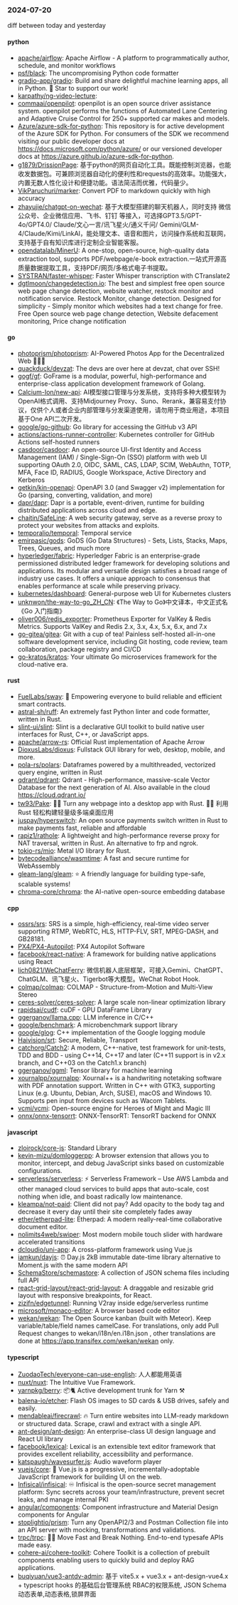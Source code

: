 ### 2024-07-20
diff between today and yesterday

#### python
* [apache/airflow](https://github.com/apache/airflow): Apache Airflow - A platform to programmatically author, schedule, and monitor workflows
* [psf/black](https://github.com/psf/black): The uncompromising Python code formatter
* [gradio-app/gradio](https://github.com/gradio-app/gradio): Build and share delightful machine learning apps, all in Python. 🌟 Star to support our work!
* [karpathy/ng-video-lecture](https://github.com/karpathy/ng-video-lecture): 
* [commaai/openpilot](https://github.com/commaai/openpilot): openpilot is an open source driver assistance system. openpilot performs the functions of Automated Lane Centering and Adaptive Cruise Control for 250+ supported car makes and models.
* [Azure/azure-sdk-for-python](https://github.com/Azure/azure-sdk-for-python): This repository is for active development of the Azure SDK for Python. For consumers of the SDK we recommend visiting our public developer docs at https://docs.microsoft.com/python/azure/ or our versioned developer docs at https://azure.github.io/azure-sdk-for-python.
* [g1879/DrissionPage](https://github.com/g1879/DrissionPage): 基于python的网页自动化工具。既能控制浏览器，也能收发数据包。可兼顾浏览器自动化的便利性和requests的高效率。功能强大，内置无数人性化设计和便捷功能。语法简洁而优雅，代码量少。
* [VikParuchuri/marker](https://github.com/VikParuchuri/marker): Convert PDF to markdown quickly with high accuracy
* [zhayujie/chatgpt-on-wechat](https://github.com/zhayujie/chatgpt-on-wechat): 基于大模型搭建的聊天机器人，同时支持 微信公众号、企业微信应用、飞书、钉钉 等接入，可选择GPT3.5/GPT-4o/GPT4.0/ Claude/文心一言/讯飞星火/通义千问/ Gemini/GLM-4/Claude/Kimi/LinkAI，能处理文本、语音和图片，访问操作系统和互联网，支持基于自有知识库进行定制企业智能客服。
* [opendatalab/MinerU](https://github.com/opendatalab/MinerU): A one-stop, open-source, high-quality data extraction tool, supports PDF/webpage/e-book extraction.一站式开源高质量数据提取工具，支持PDF/网页/多格式电子书提取。
* [SYSTRAN/faster-whisper](https://github.com/SYSTRAN/faster-whisper): Faster Whisper transcription with CTranslate2
* [dgtlmoon/changedetection.io](https://github.com/dgtlmoon/changedetection.io): The best and simplest free open source web page change detection, website watcher, restock monitor and notification service. Restock Monitor, change detection. Designed for simplicity - Simply monitor which websites had a text change for free. Free Open source web page change detection, Website defacement monitoring, Price change notification

#### go
* [photoprism/photoprism](https://github.com/photoprism/photoprism): AI-Powered Photos App for the Decentralized Web 🌈💎✨
* [quackduck/devzat](https://github.com/quackduck/devzat): The devs are over here at devzat, chat over SSH!
* [gogf/gf](https://github.com/gogf/gf): GoFrame is a modular, powerful, high-performance and enterprise-class application development framework of Golang.
* [Calcium-Ion/new-api](https://github.com/Calcium-Ion/new-api): AI模型接口管理与分发系统，支持将多种大模型转为OpenAI格式调用、支持Midjourney Proxy、Suno、Rerank，兼容易支付协议，仅供个人或者企业内部管理与分发渠道使用，请勿用于商业用途，本项目基于One API二次开发。
* [google/go-github](https://github.com/google/go-github): Go library for accessing the GitHub v3 API
* [actions/actions-runner-controller](https://github.com/actions/actions-runner-controller): Kubernetes controller for GitHub Actions self-hosted runners
* [casdoor/casdoor](https://github.com/casdoor/casdoor): An open-source UI-first Identity and Access Management (IAM) / Single-Sign-On (SSO) platform with web UI supporting OAuth 2.0, OIDC, SAML, CAS, LDAP, SCIM, WebAuthn, TOTP, MFA, Face ID, RADIUS, Google Workspace, Active Directory and Kerberos
* [getkin/kin-openapi](https://github.com/getkin/kin-openapi): OpenAPI 3.0 (and Swagger v2) implementation for Go (parsing, converting, validation, and more)
* [dapr/dapr](https://github.com/dapr/dapr): Dapr is a portable, event-driven, runtime for building distributed applications across cloud and edge.
* [chaitin/SafeLine](https://github.com/chaitin/SafeLine): A web security gateway, serve as a reverse proxy to protect your websites from attacks and exploits.
* [temporalio/temporal](https://github.com/temporalio/temporal): Temporal service
* [emirpasic/gods](https://github.com/emirpasic/gods): GoDS (Go Data Structures) - Sets, Lists, Stacks, Maps, Trees, Queues, and much more
* [hyperledger/fabric](https://github.com/hyperledger/fabric): Hyperledger Fabric is an enterprise-grade permissioned distributed ledger framework for developing solutions and applications. Its modular and versatile design satisfies a broad range of industry use cases. It offers a unique approach to consensus that enables performance at scale while preserving privacy.
* [kubernetes/dashboard](https://github.com/kubernetes/dashboard): General-purpose web UI for Kubernetes clusters
* [unknwon/the-way-to-go_ZH_CN](https://github.com/unknwon/the-way-to-go_ZH_CN): 《The Way to Go》中文译本，中文正式名《Go 入门指南》
* [oliver006/redis_exporter](https://github.com/oliver006/redis_exporter): Prometheus Exporter for ValKey & Redis Metrics. Supports ValKey and Redis 2.x, 3.x, 4.x, 5.x, 6.x, and 7.x
* [go-gitea/gitea](https://github.com/go-gitea/gitea): Git with a cup of tea! Painless self-hosted all-in-one software development service, including Git hosting, code review, team collaboration, package registry and CI/CD
* [go-kratos/kratos](https://github.com/go-kratos/kratos): Your ultimate Go microservices framework for the cloud-native era.

#### rust
* [FuelLabs/sway](https://github.com/FuelLabs/sway): 🌴 Empowering everyone to build reliable and efficient smart contracts.
* [astral-sh/ruff](https://github.com/astral-sh/ruff): An extremely fast Python linter and code formatter, written in Rust.
* [slint-ui/slint](https://github.com/slint-ui/slint): Slint is a declarative GUI toolkit to build native user interfaces for Rust, C++, or JavaScript apps.
* [apache/arrow-rs](https://github.com/apache/arrow-rs): Official Rust implementation of Apache Arrow
* [DioxusLabs/dioxus](https://github.com/DioxusLabs/dioxus): Fullstack GUI library for web, desktop, mobile, and more.
* [pola-rs/polars](https://github.com/pola-rs/polars): Dataframes powered by a multithreaded, vectorized query engine, written in Rust
* [qdrant/qdrant](https://github.com/qdrant/qdrant): Qdrant - High-performance, massive-scale Vector Database for the next generation of AI. Also available in the cloud https://cloud.qdrant.io/
* [tw93/Pake](https://github.com/tw93/Pake): 🤱🏻 Turn any webpage into a desktop app with Rust. 🤱🏻 利用 Rust 轻松构建轻量级多端桌面应用
* [juspay/hyperswitch](https://github.com/juspay/hyperswitch): An open source payments switch written in Rust to make payments fast, reliable and affordable
* [rapiz1/rathole](https://github.com/rapiz1/rathole): A lightweight and high-performance reverse proxy for NAT traversal, written in Rust. An alternative to frp and ngrok.
* [tokio-rs/mio](https://github.com/tokio-rs/mio): Metal I/O library for Rust.
* [bytecodealliance/wasmtime](https://github.com/bytecodealliance/wasmtime): A fast and secure runtime for WebAssembly
* [gleam-lang/gleam](https://github.com/gleam-lang/gleam): ⭐️ A friendly language for building type-safe, scalable systems!
* [chroma-core/chroma](https://github.com/chroma-core/chroma): the AI-native open-source embedding database

#### cpp
* [ossrs/srs](https://github.com/ossrs/srs): SRS is a simple, high-efficiency, real-time video server supporting RTMP, WebRTC, HLS, HTTP-FLV, SRT, MPEG-DASH, and GB28181.
* [PX4/PX4-Autopilot](https://github.com/PX4/PX4-Autopilot): PX4 Autopilot Software
* [facebook/react-native](https://github.com/facebook/react-native): A framework for building native applications using React
* [lich0821/WeChatFerry](https://github.com/lich0821/WeChatFerry): 微信机器人底层框架，可接入Gemini、ChatGPT、ChatGLM、讯飞星火、Tigerbot等大模型。WeChat Robot Hook.
* [colmap/colmap](https://github.com/colmap/colmap): COLMAP - Structure-from-Motion and Multi-View Stereo
* [ceres-solver/ceres-solver](https://github.com/ceres-solver/ceres-solver): A large scale non-linear optimization library
* [rapidsai/cudf](https://github.com/rapidsai/cudf): cuDF - GPU DataFrame Library
* [ggerganov/llama.cpp](https://github.com/ggerganov/llama.cpp): LLM inference in C/C++
* [google/benchmark](https://github.com/google/benchmark): A microbenchmark support library
* [google/glog](https://github.com/google/glog): C++ implementation of the Google logging module
* [Haivision/srt](https://github.com/Haivision/srt): Secure, Reliable, Transport
* [catchorg/Catch2](https://github.com/catchorg/Catch2): A modern, C++-native, test framework for unit-tests, TDD and BDD - using C++14, C++17 and later (C++11 support is in v2.x branch, and C++03 on the Catch1.x branch)
* [ggerganov/ggml](https://github.com/ggerganov/ggml): Tensor library for machine learning
* [xournalpp/xournalpp](https://github.com/xournalpp/xournalpp): Xournal++ is a handwriting notetaking software with PDF annotation support. Written in C++ with GTK3, supporting Linux (e.g. Ubuntu, Debian, Arch, SUSE), macOS and Windows 10. Supports pen input from devices such as Wacom Tablets.
* [vcmi/vcmi](https://github.com/vcmi/vcmi): Open-source engine for Heroes of Might and Magic III
* [onnx/onnx-tensorrt](https://github.com/onnx/onnx-tensorrt): ONNX-TensorRT: TensorRT backend for ONNX

#### javascript
* [zloirock/core-js](https://github.com/zloirock/core-js): Standard Library
* [kevin-mizu/domloggerpp](https://github.com/kevin-mizu/domloggerpp): A browser extension that allows you to monitor, intercept, and debug JavaScript sinks based on customizable configurations.
* [serverless/serverless](https://github.com/serverless/serverless): ⚡ Serverless Framework – Use AWS Lambda and other managed cloud services to build apps that auto-scale, cost nothing when idle, and boast radically low maintenance.
* [kleampa/not-paid](https://github.com/kleampa/not-paid): Client did not pay? Add opacity to the body tag and decrease it every day until their site completely fades away
* [ether/etherpad-lite](https://github.com/ether/etherpad-lite): Etherpad: A modern really-real-time collaborative document editor.
* [nolimits4web/swiper](https://github.com/nolimits4web/swiper): Most modern mobile touch slider with hardware accelerated transitions
* [dcloudio/uni-app](https://github.com/dcloudio/uni-app): A cross-platform framework using Vue.js
* [iamkun/dayjs](https://github.com/iamkun/dayjs): ⏰ Day.js 2kB immutable date-time library alternative to Moment.js with the same modern API
* [SchemaStore/schemastore](https://github.com/SchemaStore/schemastore): A collection of JSON schema files including full API
* [react-grid-layout/react-grid-layout](https://github.com/react-grid-layout/react-grid-layout): A draggable and resizable grid layout with responsive breakpoints, for React.
* [zizifn/edgetunnel](https://github.com/zizifn/edgetunnel): Running V2ray inside edge/serverless runtime
* [microsoft/monaco-editor](https://github.com/microsoft/monaco-editor): A browser based code editor
* [wekan/wekan](https://github.com/wekan/wekan): The Open Source kanban (built with Meteor). Keep variable/table/field names camelCase. For translations, only add Pull Request changes to wekan/i18n/en.i18n.json , other translations are done at https://app.transifex.com/wekan/wekan only.

#### typescript
* [ZuodaoTech/everyone-can-use-english](https://github.com/ZuodaoTech/everyone-can-use-english): 人人都能用英语
* [nuxt/nuxt](https://github.com/nuxt/nuxt): The Intuitive Vue Framework.
* [yarnpkg/berry](https://github.com/yarnpkg/berry): 📦🐈 Active development trunk for Yarn ⚒
* [balena-io/etcher](https://github.com/balena-io/etcher): Flash OS images to SD cards & USB drives, safely and easily.
* [mendableai/firecrawl](https://github.com/mendableai/firecrawl): 🔥 Turn entire websites into LLM-ready markdown or structured data. Scrape, crawl and extract with a single API.
* [ant-design/ant-design](https://github.com/ant-design/ant-design): An enterprise-class UI design language and React UI library
* [facebook/lexical](https://github.com/facebook/lexical): Lexical is an extensible text editor framework that provides excellent reliability, accessibility and performance.
* [katspaugh/wavesurfer.js](https://github.com/katspaugh/wavesurfer.js): Audio waveform player
* [vuejs/core](https://github.com/vuejs/core): 🖖 Vue.js is a progressive, incrementally-adoptable JavaScript framework for building UI on the web.
* [Infisical/infisical](https://github.com/Infisical/infisical): ♾ Infisical is the open-source secret management platform: Sync secrets across your team/infrastructure, prevent secret leaks, and manage internal PKI
* [angular/components](https://github.com/angular/components): Component infrastructure and Material Design components for Angular
* [stoplightio/prism](https://github.com/stoplightio/prism): Turn any OpenAPI2/3 and Postman Collection file into an API server with mocking, transformations and validations.
* [trpc/trpc](https://github.com/trpc/trpc): 🧙‍♀️ Move Fast and Break Nothing. End-to-end typesafe APIs made easy.
* [cohere-ai/cohere-toolkit](https://github.com/cohere-ai/cohere-toolkit): Cohere Toolkit is a collection of prebuilt components enabling users to quickly build and deploy RAG applications.
* [buqiyuan/vue3-antdv-admin](https://github.com/buqiyuan/vue3-antdv-admin): 基于 vite5.x + vue3.x + ant-design-vue4.x + typescript hooks 的基础后台管理系统 RBAC的权限系统, JSON Schema动态表单,动态表格,锁屏界面
